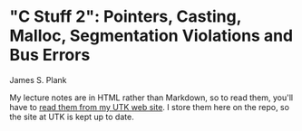 # "C Stuff 2": Pointers, Casting, Malloc, Segmentation Violations and Bus Errors

James S. Plank

My lecture notes are in HTML rather than Markdown, so to read them,
you'll have to [read them from my UTK web site](http://web.eecs.utk.edu/~plank/plank/classes/cs360/360/notes/CStuff-2/lecture.html).  I store them here on the repo, so the site at UTK is 
kept up to date.

